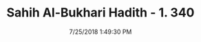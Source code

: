 ---
title        : "Sahih Al-Bukhari Hadith - 1. 340"
date         : 7/25/2018 1:49:30 PM
draft        : false
type         : "hadith"
layout       : "hadith"
BookCode     : "SHB"
VolumeNumber : "1"
HadithNumber : "340"
categories  :  ["Tayammum-Clean soil is sufficient"]
tags  :  ["Imran"]
---